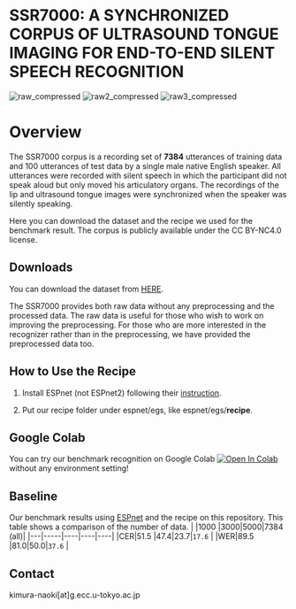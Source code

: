 # SSR7000: A SYNCHRONIZED CORPUS OF ULTRASOUND TONGUE IMAGING FOR END-TO-END SILENT SPEECH RECOGNITION

![raw_compressed](https://user-images.githubusercontent.com/14064383/126605549-ea724b36-f1e5-4731-b031-aa72befe9be0.gif) ![raw2_compressed](https://user-images.githubusercontent.com/14064383/126605564-7d2c0528-cf93-4fa9-bb21-9e3c23de318d.gif) ![raw3_compressed](https://user-images.githubusercontent.com/14064383/126605576-c27ef8b8-cbcb-407d-8af7-d9fad09e964b.gif)

# Overview

The SSR7000 corpus is a recording set of **7384** utterances of training data and 100 utterances of test data by a single male native English speaker. All utterances were recorded with silent speech in which the participant did not speak aloud but only moved his articulatory organs. The recordings of the lip and ultrasound tongue images were synchronized when the speaker was silently speaking. 

Here you can download the dataset and the recipe we used for the benchmark result. The corpus is publicly available under the CC BY-NC4.0 license.

## Downloads

You can download the dataset from [HERE](https://zenodo.org/records/16934924).

The SSR7000 provides both raw data without any preprocessing and the processed data. The raw data is useful for those who wish to work on improving the preprocessing. For those who are more interested in the recognizer rather than in the preprocessing, we have provided the preprocessed data too.

## How to Use the Recipe

1. Install ESPnet (not ESPnet2) following their [instruction](https://github.com/espnet/espnet).

2. Put our recipe folder under espnet/egs, like espnet/egs/**recipe**.

## Google Colab

You can try our benchmark recognition on Google Colab [![Open In Colab](https://colab.research.google.com/assets/colab-badge.svg)](https://colab.research.google.com/drive/19Ltv3O3yuB81yoUclY5CEbGpALjiDgr1?usp=sharing) without any environment setting!

## Baseline

Our benchmark results using [ESPnet](https://github.com/espnet/espnet) and the recipe on this repository. This table shows a comparison of the number of data.
|   |1000 |3000|5000|7384 (all)|
|---|-----|----|----|----|
|CER|51.5 |47.4|23.7|`17.6`  |
|WER|89.5 |81.0|50.0|`37.6` |      

## Contact

kimura-naoki[at]g.ecc.u-tokyo.ac.jp
